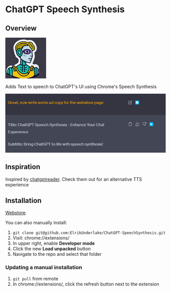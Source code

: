 # ChatGPT Speech Synthesis
## Overview
![ChatGPT Speech Synthesis](./icon128.png)

Adds Text to speech to ChatGPT's UI using Chrome's Speech Synthesis

![Screenshot](./screenshot.png)
## Inspiration
Inspired by [chatgptreader](https://github.com/shreyas-jadhav/chatgptreader/). Check them out for an alternative TTS experience

## Installation

[Webstore](https://chrome.google.com/webstore/detail/fhnfinocmleiilmajigpbdjcaacgmfop/).

You can also manually install:
1. `git clone git@github.com:ElrikUnderlake/ChatGPT-SpeechSynthesis.git`
2. Visit: chrome://extensions/
3. In upper right, enable **Developer mode**
4. Click the new **Load unpacked** button
5. Navigate to the repo and select that folder

### Updating a manual installation
1. `git pull` from remote
2. In chrome://extensions/, click the refresh button next to the extension
